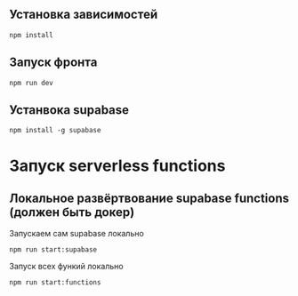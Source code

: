 ## Установка зависимостей
`npm install`

## Запуск фронта
`npm run dev`

## Устанвока supabase
`npm install -g supabase`

# Запуск serverless functions

## Локальное развёртвование supabase functions (должен быть докер)

Запускаем сам supabase локально

`npm run start:supabase`

Запуск всех функий локально

`npm run start:functions`

